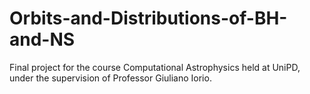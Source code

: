 # Orbits-and-Distributions-of-BH-and-NS
Final project for the course Computational Astrophysics held at UniPD, under the supervision of Professor Giuliano Iorio.

